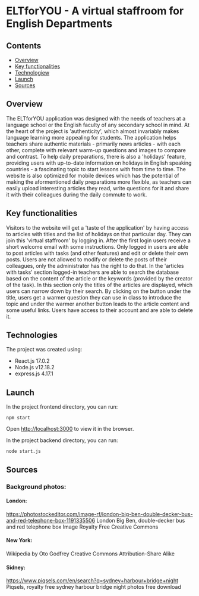 # ELTforYOU - A virtual staffroom for English Departments

## Contents

- [Overview](#overview)
- [Key functionalities](#key-functionalities)
- [Technologiew](#technologies)
- [Launch](#launch)
- [Sources](#sources)

## Overview

The ELTforYOU application was designed with the needs of teachers at a language school or the English faculty of any secondary school in mind. At the heart of the project is 'authenticity', which almost invariably makes language learning more appealing for students. The application helps teachers share authentic materials - primarily news articles - with each other, complete with relevant warm-up questions and images to compare and contrast. To help daily preparations, there is also a 'holidays' feature, providing users with up-to-date information on holidays in English speaking countries - a fascinating topic to start lessons with from time to time.
The website is also optimized for mobile devices which has the potential of making the aformentioned daily preparations more flexible, as teachers can easily upload interesting articles they read, write questions for it and share it with their colleagues during the daily commute to work.

## Key functionalities

Visitors to the website will get a 'taste of the application' by having access to articles with titles and the list of holidays on that particular day. They can join this 'virtual staffroom' by logging in. After the first login users receive a short welcome email with some instructions. Only logged in users are able to post articles with tasks (and other features) and edit or delete their own posts. Users are not allowed to modify or delete the posts of their colleagues, only the administrator has the right to do that.
In the 'articles with tasks' section logged-in teachers are able to search the database based on the content of the article or the keywords (provided by the creator of the task). In this section only the titles of the articles are displayed, which users can narrow down by their search. By clicking on the button under the title, users get a warmer question they can use in class to introduce the topic and under the warmer another button leads to the article content and some useful links.
Users have access to their account and are able to delete it.

## Technologies

The project was created using:

- React.js 17.0.2
- Node.js v12.18.2
- express.js 4.17.1

## Launch

In the project frontend directory, you can run:

`npm start`

Open [http://localhost:3000](http://localhost:3000) to view it in the browser.

In the project backend directory, you can run:

`node start.js`

## Sources

### Background photos:

#### London:

https://photostockeditor.com/image-rf/london-big-ben-double-decker-bus-and-red-telephone-box-1191335506
London Big Ben, double-decker bus and red telephone box Image Royalty Free
Creative Commons

#### New York:

Wikipedia
by Oto Godfrey
Creative Commons Attribution-Share Alike

#### Sidney:

https://www.piqsels.com/en/search?q=sydney+harbour+bridge+night
Piqsels, royalty free sydney harbour bridge night photos free download
